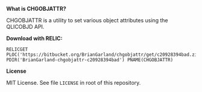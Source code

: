 **What is CHGOBJATTR?** 

CHGOBJATTR is a utility to set various object attributes using the QLICOBJD API. 


**Download with RELIC:**
 
```
RELICGET PLOC('https://bitbucket.org/BrianGarland/chgobjattr/get/c20928394bad.zip') PDIR('BrianGarland-chgobjattr-c20928394bad') PNAME(CHGOBJATTR)
```


**License**

MIT License. See file `LICENSE` in root of this repository.